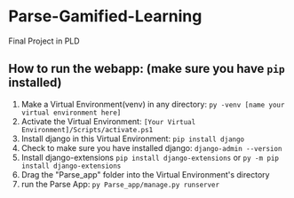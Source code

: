 # Parse-Gamified-Learning
 Final Project in PLD

## How to run the webapp: (make sure you have `pip` installed)
  1. Make a Virtual Environment(venv) in any directory:
  ```py -venv [name your virtual environment here]```
  2. Activate the Virtual Environment:
  ```[Your Virtual Environment]/Scripts/activate.ps1```
  3. Install django in this Virtual Environment:
  ```pip install django```
  4. Check to make sure you have installed django:
  ```django-admin --version```
  5. Install django-extensions
  ```pip install django-extensions``` or ```py -m pip install django-extensions```
  6. Drag the "Parse_app" folder into the Virtual Environment's directory
  7. run the Parse App:
  `py Parse_app/manage.py runserver`
